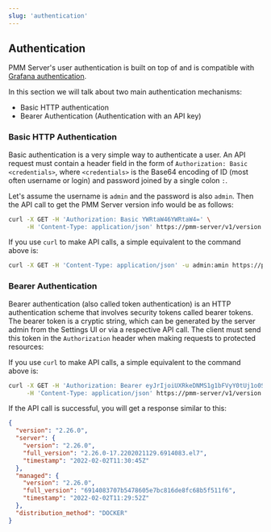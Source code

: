 ```yaml
---
slug: 'authentication'
---
```


## Authentication

PMM Server's user authentication is built on top of and is compatible with [Grafana authentication](https://grafana.com/docs/grafana/latest/auth/grafana/).

In this section we will talk about two main authentication mechanisms:

- Basic HTTP authentication
- Bearer Authentication (Authentication with an API key)

### Basic HTTP Authentication

Basic authentication is a very simple way to authenticate a user. An API request must contain a header field in the form of `Authorization: Basic <credentials>`, where `<credentials>` is the Base64 encoding of ID (most often username or login) and password joined by a single colon `:`.

Let's assume the username is `admin` and the password is also `admin`. Then the API call to get the PMM Server version info would be as follows:

```bash
curl -X GET -H 'Authorization: Basic YWRtaW46YWRtaW4=' \
     -H 'Content-Type: application/json' https://pmm-server/v1/version
```

If you use `curl` to make API calls, a simple equivalent to the command above is:

```bash
curl -X GET -H 'Content-Type: application/json' -u admin:amin https://pmm-server/v1/version
```

### Bearer Authentication

Bearer authentication (also called token authentication) is an HTTP authentication scheme that involves security tokens called bearer tokens. The bearer token is a cryptic string, which can be generated by the server admin from the Settings UI or via a respective API call. The client must send this token in the `Authorization` header when making requests to protected resources:

If you use `curl` to make API calls, a simple equivalent to the command above is:

```bash
curl -X GET -H 'Authorization: Bearer eyJrIjoiUXRkeDNMS1g1bFVyY0tUj1o0SmhBc3g4QUdTRVAwekoiLCJuIjoicG1tLXRlc3QiLCJpZCI6MX0=' \
     -H 'Content-Type: application/json' https://pmm-server/v1/version
```

If the API call is successful, you will get a response similar to this:

```json
{
  "version": "2.26.0",
  "server": {
    "version": "2.26.0",
    "full_version": "2.26.0-17.2202021129.6914083.el7",
    "timestamp": "2022-02-02T11:30:45Z"
  },
  "managed": {
    "version": "2.26.0",
    "full_version": "6914083707b5478605e7bc816de8fc68b5f511f6",
    "timestamp": "2022-02-02T11:29:52Z"
  },
  "distribution_method": "DOCKER"
}
```
